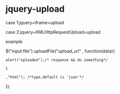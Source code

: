 jquery-upload
====================

case 1:jquery+iframe=upload

case 2:jquery+XMLHttpRequestUpload=upload

example

$("input:file").uploadFile("upload_url" , function(data){

    alert("uploaded");/* response && do something*/
    
    }
    
    ,"html"); /*type,default is 'json'*/ 
    
});

